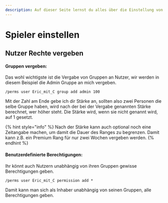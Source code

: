 ```yaml
---
description: Auf dieser Seite lernst du alles über die Einstellung von Nutzer Berechtigung
---
```


# Spieler einstellen

## Nutzer Rechte vergeben

#### Gruppen vergeben:

Das wohl wichtigste ist die Vergabe von Gruppen an Nutzer, wir werden in diesem Beispiel die Admin Gruppe an mich vergeben.

```
/perms user Eric_mit_C group add admin 100
```

Mit der Zahl am Ende gebe ich dir Stärke an, sollten also zwei Personen die selbe Gruppe haben, wird nach der bei der Vergabe genannten Stärke berechnet, wer höher steht. Die Stärke wird, wenn sie nicht genannt wird, auf 1 gesetzt.

{% hint style="info" %}
Nach der Stärke kann auch optional noch eine Zeitangabe machen, um damit die Dauer des Ranges zu begrenzen. Damit kann z.B. ein Premium Rang für nur zwei Wochen vergeben werden.
{% endhint %}

#### Benutzerdefinierte Berechtigungen:

Ihr könnt auch Nutzern unabhängig von ihren Gruppen gewisse Berechtigungen geben.

```
/perms user Eric_mit_C permission add *
```

Damit kann man sich als Inhaber unabhängig von seinen Gruppen, alle Berechtigungen geben.
